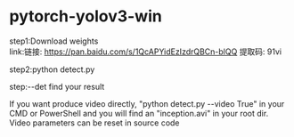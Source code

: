 # pytorch-yolov3-win
step1:Download weights  
      link:链接: https://pan.baidu.com/s/1QcAPYidEzIzdrQBCn-blQQ 提取码: 91vi

step2:python detect.py

step:--det find your result

If you want produce video directly, "python detect.py --video True" in your CMD or PowerShell and you will find an "inception.avi" in your root dir. Video parameters can be reset in source code
